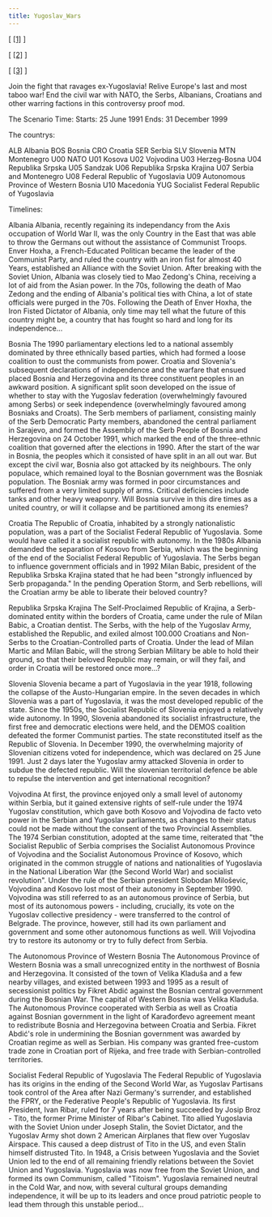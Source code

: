 ```yaml
---
title: Yugoslav_Wars
---
```


\[ [\[1\]](http://img38.imageshack.us/img38/9817/logojx.png) \]

\[ [\[2\]](http://img690.imageshack.us/img690/1423/selectionbutton.jpg) \]

\[ [\[3\]](http://images1.wikia.nocookie.net/heartsofiron/images/1/11/Za_stranicu.png) \]

Join the fight that ravages ex-Yugoslavia! Relive Europe's last and most taboo war! End the civil war with NATO, the Serbs, Albanians, Croatians and other warring factions in this controversy proof mod.

The Scenario Time: Starts: 25 June 1991 Ends: 31 December 1999

The countrys:

ALB Albania BOS Bosnia CRO Croatia SER Serbia SLV Slovenia MTN Montenegro U00 NATO U01 Kosova U02 Vojvodina U03 Herzeg-Bosna U04 Republika Srpska U05 Sandzak U06 Republika Srpska Krajina U07 Serbia and Montenegro U08 Federal Republic of Yugoslavia U09 Autonomous Province of Western Bosnia U10 Macedonia YUG Socialist Federal Republic of Yugoslavia

Timelines:

Albania Albania, recently regaining its independancy from the Axis occupation of World War II, was the only Country in the East that was able to throw the Germans out without the assistance of Communist Troops. Enver Hoxha, a French-Educated Politican became the leader of the Communist Party, and ruled the country with an iron fist for almost 40 Years, established an Alliance with the Soviet Union. After breaking with the Soviet Union, Albania was closely tied to Mao Zedong's China, receiving a lot of aid from the Asian power. In the 70s, following the death of Mao Zedong and the ending of Albania's political ties with China, a lot of state officials were purged in the 70s. Following the Death of Enver Hoxha, the Iron Fisted Dictator of Albania, only time may tell what the future of this country might be, a country that has fought so hard and long for its independence...

Bosnia The 1990 parliamentary elections led to a national assembly dominated by three ethnically based parties, which had formed a loose coalition to oust the communists from power. Croatia and Slovenia's subsequent declarations of independence and the warfare that ensued placed Bosnia and Herzegovina and its three constituent peoples in an awkward position. A significant split soon developed on the issue of whether to stay with the Yugoslav federation (overwhelmingly favoured among Serbs) or seek independence (overwhelmingly favoured among Bosniaks and Croats). The Serb members of parliament, consisting mainly of the Serb Democratic Party members, abandoned the central parliament in Sarajevo, and formed the Assembly of the Serb People of Bosnia and Herzegovina on 24 October 1991, which marked the end of the three-ethnic coalition that governed after the elections in 1990. After the start of the war in Bosnia, the peoples which it consisted of have split in an all out war. But except the civil war, Bosnia also got attacked by its neighbours. The only populace, which remained loyal to the Bosnian government was the Bosniak population. The Bosniak army was formed in poor circumstances and suffered from a very limited supply of arms. Critical deficiencies include tanks and other heavy weaponry. Will Bosnia survive in this dire times as a united country, or will it collapse and be partitioned among its enemies?

Croatia The Republic of Croatia, inhabited by a strongly nationalistic population, was a part of the Socialist Federal Republic of Yugoslavia. Some would have called it a socialist republic with autonomy. In the 1980s Albania demanded the separation of Kosovo from Serbia, which was the beginning of the end of the Socialist Federal Republic of Yugoslavia. The Serbs began to influence government officials and in 1992 Milan Babic, president of the Republika Srbska Krajina stated that he had been "strongly influenced by Serb propaganda." In the pending Operation Storm, and Serb rebellions, will the Croatian army be able to liberate their beloved country?

Republika Srpska Krajina The Self-Proclaimed Republic of Krajina, a Serb-dominated entity within the borders of Croatia, came under the rule of Milan Babic, a Croatian dentist. The Serbs, with the help of the Yugoslav Army, established the Republic, and exiled almost 100.000 Croatians and Non-Serbs to the Croatian-Controlled parts of Croatia. Under the lead of Milan Martic and Milan Babic, will the strong Serbian Military be able to hold their ground, so that their beloved Republic may remain, or will they fail, and order in Croatia will be restored once more...?

Slovenia Slovenia became a part of Yugoslavia in the year 1918, following the collapse of the Austo-Hungarian empire. In the seven decades in which Slovenia was a part of Yugoslavia, it was the most developed republic of the state. Since the 1950s, the Socialist Republic of Slovenia enjoyed a relatively wide autonomy. In 1990, Slovenia abandoned its socialist infrastructure, the first free and democratic elections were held, and the DEMOS coalition defeated the former Communist parties. The state reconstituted itself as the Republic of Slovenia. In December 1990, the overwhelming majority of Slovenian citizens voted for independence, which was declared on 25 June 1991. Just 2 days later the Yugoslav army attacked Slovenia in order to subdue the defected republic. Will the slovenian territorial defence be able to repulse the intervention and get international recognition?

Vojvodina At first, the province enjoyed only a small level of autonomy within Serbia, but it gained extensive rights of self-rule under the 1974 Yugoslav constitution, which gave both Kosovo and Vojvodina de facto veto power in the Serbian and Yugoslav parliaments, as changes to their status could not be made without the consent of the two Provincial Assemblies. The 1974 Serbian constitution, adopted at the same time, reiterated that "the Socialist Republic of Serbia comprises the Socialist Autonomous Province of Vojvodina and the Socialist Autonomous Province of Kosovo, which originated in the common struggle of nations and nationalities of Yugoslavia in the National Liberation War (the Second World War) and socialist revolution". Under the rule of the Serbian president Slobodan Miloševic, Vojvodina and Kosovo lost most of their autonomy in September 1990. Vojvodina was still referred to as an autonomous province of Serbia, but most of its autonomous powers - including, crucially, its vote on the Yugoslav collective presidency - were transferred to the control of Belgrade. The province, however, still had its own parliament and government and some other autonomous functions as well. Will Vojvodina try to restore its autonomy or try to fully defect from Serbia.

The Autonomous Province of Western Bosnia The Autonomous Province of Western Bosnia was a small unrecognized entity in the northwest of Bosnia and Herzegovina. It consisted of the town of Velika Kladuša and a few nearby villages, and existed between 1993 and 1995 as a result of secessionist politics by Fikret Abdić against the Bosnian central government during the Bosnian War. The capital of Western Bosnia was Velika Kladuša. The Autonomous Province cooperated with Serbia as well as Croatia against Bosnian government in the light of Karađorđevo agreement meant to redistribute Bosnia and Herzegovina between Croatia and Serbia. Fikret Abdić's role in undermining the Bosnian government was awarded by Croatian regime as well as Serbian. His company was granted free-custom trade zone in Croatian port of Rijeka, and free trade with Serbian-controlled territories.

Socialist Federal Republic of Yugoslavia The Federal Republic of Yugoslavia has its origins in the ending of the Second World War, as Yugoslav Partisans took control of the Area after Nazi Germany's surrender, and established the FPRY, or the Federative People's Republic of Yugoslavia. Its first President, Ivan Ribar, ruled for 7 years after being succeeded by Josip Broz - Tito, the former Prime Minister of Ribar's Cabinet. Tito allied Yugoslavia with the Soviet Union under Joseph Stalin, the Soviet Dictator, and the Yugoslav Army shot down 2 American Airplanes that flew over Yugoslav Airspace. This caused a deep distrust of Tito in the US, and even Stalin himself distrusted Tito. In 1948, a Crisis between Yugoslavia and the Soviet Union led to the end of all remaining friendly relations between the Soviet Union and Yugoslavia. Yugoslavia was now free from the Soviet Union, and formed its own Communism, called "Titoism". Yugoslavia remained neutral in the Cold War, and now, with several cultural groups demanding independence, it will be up to its leaders and once proud patriotic people to lead them through this unstable period...
